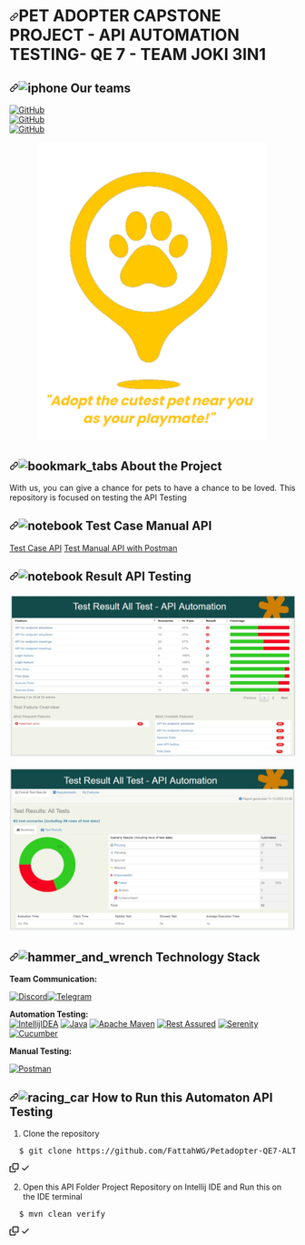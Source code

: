 <h1 dir="auto"><a id="user-content--about-the-project" class="anchor" aria-hidden="true" href="#-about-the-project"><svg class="octicon octicon-link" viewBox="0 0 16 16" version="1.1" width="16" height="16" aria-hidden="true"><path fill-rule="evenodd" d="M7.775 3.275a.75.75 0 001.06 1.06l1.25-1.25a2 2 0 112.83 2.83l-2.5 2.5a2 2 0 01-2.83 0 .75.75 0 00-1.06 1.06 3.5 3.5 0 004.95 0l2.5-2.5a3.5 3.5 0 00-4.95-4.95l-1.25 1.25zm-4.69 9.64a2 2 0 010-2.83l2.5-2.5a2 2 0 012.83 0 .75.75 0 001.06-1.06 3.5 3.5 0 00-4.95 0l-2.5 2.5a3.5 3.5 0 004.95 4.95l1.25-1.25a.75.75 0 00-1.06-1.06l-1.25 1.25a2 2 0 01-2.83 0z"></path></svg></a>PET ADOPTER CAPSTONE PROJECT - API AUTOMATION TESTING- QE 7 - TEAM JOKI 3IN1</h1>

<h2 dir="auto"><a id="user-content--our-teams" class="anchor" aria-hidden="true" href="#-our-teams"><svg class="octicon octicon-link" viewBox="0 0 16 16" version="1.1" width="16" height="16" aria-hidden="true"><path fill-rule="evenodd" d="M7.775 3.275a.75.75 0 001.06 1.06l1.25-1.25a2 2 0 112.83 2.83l-2.5 2.5a2 2 0 01-2.83 0 .75.75 0 00-1.06 1.06 3.5 3.5 0 004.95 0l2.5-2.5a3.5 3.5 0 00-4.95-4.95l-1.25 1.25zm-4.69 9.64a2 2 0 010-2.83l2.5-2.5a2 2 0 012.83 0 .75.75 0 001.06-1.06 3.5 3.5 0 00-4.95 0l-2.5 2.5a3.5 3.5 0 004.95 4.95l1.25-1.25a.75.75 0 00-1.06-1.06l-1.25 1.25a2 2 0 01-2.83 0z"></path></svg></a><g-emoji class="g-emoji" alias="iphone" fallback-src="https://github.githubassets.com/images/icons/emoji/unicode/1f4f1.png"><img class="emoji" alt="iphone" height="20" width="20" src="https://github.githubassets.com/images/icons/emoji/unicode/1f4f1.png"></g-emoji> Our teams</h2>

<p dir="auto"><a href="https://github.com/fattahWG"><img src="https://camo.githubusercontent.com/5bd46b2dd51b59da2467bfb2ffd3c211fd35e002f1250324646f837ac595a108/68747470733a2f2f696d672e736869656c64732e696f2f62616467652f4769744875622d4a61656c616e692532304b7573756d612d77686974653f7374796c653d666f722d7468652d6261646765266c6f676f3d67697468756226636f6c6f723d7768697465266c6162656c436f6c6f723d7768697465266c6f676f436f6c6f723d626c61636b" alt="GitHub" data-canonical-src="https://img.shields.io/badge/GitHub-Fattah%Widjaya%Gandhi-white?style=for-the-badge&amp;logo=github&amp;color=white&amp;labelColor=white&amp;logoColor=black" style="max-width: 100%;"></a> <br>
<a href="https://github.com/destnayu"><img src="https://camo.githubusercontent.com/e19f5e223d0616e8b167e58bd1268a733032833cb8a6539e9f203e0863b82b95/68747470733a2f2f696d672e736869656c64732e696f2f62616467652f4769744875622d4465737469616e612532304179752d77686974653f7374796c653d666f722d7468652d6261646765266c6f676f3d67697468756226636f6c6f723d7768697465266c6162656c436f6c6f723d7768697465266c6f676f436f6c6f723d626c61636b" alt="GitHub" data-canonical-src="https://img.shields.io/badge/GitHub-Destiana%20Ayu-white?style=for-the-badge&amp;logo=github&amp;color=white&amp;labelColor=white&amp;logoColor=black" style="max-width: 100%;"></a> <br>
<a href="https://github.com/Syawalludin"><img src="https://camo.githubusercontent.com/6f0272ecfb1ead9869901a1af64c68fc836ab6b413b310e73d6f562b877817f1/68747470733a2f2f696d672e736869656c64732e696f2f62616467652f4769744875622d53796177616c6c7564696e2d77686974653f7374796c653d666f722d7468652d6261646765266c6f676f3d67697468756226636f6c6f723d7768697465266c6162656c436f6c6f723d7768697465266c6f676f436f6c6f723d626c61636b" alt="GitHub" data-canonical-src="https://img.shields.io/badge/GitHub-Syawalludin-white?style=for-the-badge&amp;logo=github&amp;color=white&amp;labelColor=white&amp;logoColor=black" style="max-width: 100%;"></a> <br>


<div align="center" dir="auto">
  <a href="https://pet-adopter-frontend.vercel.app/" rel="nofollow">
    <img src="https://github.com/FattahWG/Draft-Image/blob/main/logo.png" width="400">
  </a>
</div>

<h2 dir="auto"><a id="user-content--about-the-project" class="anchor" aria-hidden="true" href="#-about-the-project"><svg class="octicon octicon-link" viewBox="0 0 16 16" version="1.1" width="16" height="16" aria-hidden="true"><path fill-rule="evenodd" d="M7.775 3.275a.75.75 0 001.06 1.06l1.25-1.25a2 2 0 112.83 2.83l-2.5 2.5a2 2 0 01-2.83 0 .75.75 0 00-1.06 1.06 3.5 3.5 0 004.95 0l2.5-2.5a3.5 3.5 0 00-4.95-4.95l-1.25 1.25zm-4.69 9.64a2 2 0 010-2.83l2.5-2.5a2 2 0 012.83 0 .75.75 0 001.06-1.06 3.5 3.5 0 00-4.95 0l-2.5 2.5a3.5 3.5 0 004.95 4.95l1.25-1.25a.75.75 0 00-1.06-1.06l-1.25 1.25a2 2 0 01-2.83 0z"></path></svg></a><g-emoji class="g-emoji" alias="bookmark_tabs" fallback-src="https://github.githubassets.com/images/icons/emoji/unicode/1f4d1.png"><img class="emoji" alt="bookmark_tabs" height="20" width="20" src="https://github.githubassets.com/images/icons/emoji/unicode/1f4d1.png"></g-emoji> About the Project</h2>

<p align="justify" dir="auto">With us, you can give a chance for pets to have a chance to be loved. This repository is focused on testing the API Testing</p>

<h2 dir="auto"><a id="user-content--testing-documentation" class="anchor" aria-hidden="true" href="#-testing-documentation"><svg class="octicon octicon-link" viewBox="0 0 16 16" version="1.1" width="16" height="16" aria-hidden="true"><path fill-rule="evenodd" d="M7.775 3.275a.75.75 0 001.06 1.06l1.25-1.25a2 2 0 112.83 2.83l-2.5 2.5a2 2 0 01-2.83 0 .75.75 0 00-1.06 1.06 3.5 3.5 0 004.95 0l2.5-2.5a3.5 3.5 0 00-4.95-4.95l-1.25 1.25zm-4.69 9.64a2 2 0 010-2.83l2.5-2.5a2 2 0 012.83 0 .75.75 0 001.06-1.06 3.5 3.5 0 00-4.95 0l-2.5 2.5a3.5 3.5 0 004.95 4.95l1.25-1.25a.75.75 0 00-1.06-1.06l-1.25 1.25a2 2 0 01-2.83 0z"></path></svg></a><g-emoji class="g-emoji" alias="notebook" fallback-src="https://github.githubassets.com/images/icons/emoji/unicode/1f4d3.png"><img class="emoji" alt="notebook" height="20" width="20" src="https://github.githubassets.com/images/icons/emoji/unicode/1f4d3.png"></g-emoji> Test Case Manual API</h2>

<a href="https://docs.google.com/spreadsheets/d/1dZ_OUh3QXn6PVclolyX4eECcvwnayEbnY9SmQR9M9-w/edit?usp=sharing" rel="nofollow">Test Case API</a>
<a href="https://petadopter.postman.co/workspace/Petadopter-QE7-ALTA~21e17fd0-14c6-4a34-acc8-64e33c78907b/overview" rel="nofollow">Test Manual API with Postman</a>


<h2 dir="auto"><a id="user-content--testing-documentation" class="anchor" aria-hidden="true" href="#-testing-documentation"><svg class="octicon octicon-link" viewBox="0 0 16 16" version="1.1" width="16" height="16" aria-hidden="true"><path fill-rule="evenodd" d="M7.775 3.275a.75.75 0 001.06 1.06l1.25-1.25a2 2 0 112.83 2.83l-2.5 2.5a2 2 0 01-2.83 0 .75.75 0 00-1.06 1.06 3.5 3.5 0 004.95 0l2.5-2.5a3.5 3.5 0 00-4.95-4.95l-1.25 1.25zm-4.69 9.64a2 2 0 010-2.83l2.5-2.5a2 2 0 012.83 0 .75.75 0 001.06-1.06 3.5 3.5 0 00-4.95 0l-2.5 2.5a3.5 3.5 0 004.95 4.95l1.25-1.25a.75.75 0 00-1.06-1.06l-1.25 1.25a2 2 0 01-2.83 0z"></path></svg></a><g-emoji class="g-emoji" alias="notebook" fallback-src="https://github.githubassets.com/images/icons/emoji/unicode/1f4d3.png"><img class="emoji" alt="notebook" height="20" width="20" src="https://github.githubassets.com/images/icons/emoji/unicode/1f4d3.png"></g-emoji> Result API Testing</h2>

<p dir="auto"><a target="_blank" rel="noopener noreferrer" href="https://github.com/FattahWG/Draft-Image/blob/main/result_API_AutomationTesting.jpg"><img src="https://github.com/FattahWG/Draft-Image/blob/main/result_API_AutomationTesting.jpg" alt="report-api-running-automation" style="max-width: 100%;"></a></p>

<p dir="auto"><a target="_blank" rel="noopener noreferrer" href="https://github.com/FattahWG/Draft-Image/blob/main/Result2_API_AUTOMATION.jpg"><img src="https://github.com/FattahWG/Draft-Image/blob/main/Result2_API_AUTOMATION.jpg" alt="report-api-running-automation" style="max-width: 100%;"></a></p>


<h2 dir="auto"><a id="user-content--tools" class="anchor" aria-hidden="true" href="#-tools"><svg class="octicon octicon-link" viewBox="0 0 16 16" version="1.1" width="16" height="16" aria-hidden="true"><path fill-rule="evenodd" d="M7.775 3.275a.75.75 0 001.06 1.06l1.25-1.25a2 2 0 112.83 2.83l-2.5 2.5a2 2 0 01-2.83 0 .75.75 0 00-1.06 1.06 3.5 3.5 0 004.95 0l2.5-2.5a3.5 3.5 0 00-4.95-4.95l-1.25 1.25zm-4.69 9.64a2 2 0 010-2.83l2.5-2.5a2 2 0 012.83 0 .75.75 0 001.06-1.06 3.5 3.5 0 00-4.95 0l-2.5 2.5a3.5 3.5 0 004.95 4.95l1.25-1.25a.75.75 0 00-1.06-1.06l-1.25 1.25a2 2 0 01-2.83 0z"></path></svg></a><g-emoji class="g-emoji" alias="hammer_and_wrench" fallback-src="https://github.githubassets.com/images/icons/emoji/unicode/1f6e0.png"><img class="emoji" alt="hammer_and_wrench" height="20" width="20" src="https://github.githubassets.com/images/icons/emoji/unicode/1f6e0.png"></g-emoji> Technology Stack</h2>

<p dir="auto"><strong>Team Communication:</strong></p>

<a target="_blank" rel="noopener noreferrer nofollow" href="https://camo.githubusercontent.com/9a04246df38f73327b330dc71d3717e44a48e4495d5b88442942bd9e6b03cebb/68747470733a2f2f696d672e736869656c64732e696f2f62616467652f446973636f72642d2532333732383944412e7376673f7374796c653d666f722d7468652d6261646765266c6f676f3d646973636f7264266c6f676f436f6c6f723d7768697465"><img src="https://camo.githubusercontent.com/9a04246df38f73327b330dc71d3717e44a48e4495d5b88442942bd9e6b03cebb/68747470733a2f2f696d672e736869656c64732e696f2f62616467652f446973636f72642d2532333732383944412e7376673f7374796c653d666f722d7468652d6261646765266c6f676f3d646973636f7264266c6f676f436f6c6f723d7768697465" alt="Discord" data-canonical-src="https://img.shields.io/badge/Discord-%237289DA.svg?style=for-the-badge&amp;logo=discord&amp;logoColor=white" style="max-width: 100%;"></a><a target="_blank" rel="noopener noreferrer nofollow" href="https://camo.githubusercontent.com/19614a838799afbd1cf7c195589ac279cfd710358575e87c0f2d8403113f7724/68747470733a2f2f696d672e736869656c64732e696f2f62616467652f54454c454752414d2d77686974653f7374796c653d666f722d7468652d6261646765266c6f676f3d74656c656772616d26636f6c6f723d7768697465266c6162656c436f6c6f723d7768697465266c6f676f436f6c6f723d626c7565"><img src="https://camo.githubusercontent.com/19614a838799afbd1cf7c195589ac279cfd710358575e87c0f2d8403113f7724/68747470733a2f2f696d672e736869656c64732e696f2f62616467652f54454c454752414d2d77686974653f7374796c653d666f722d7468652d6261646765266c6f676f3d74656c656772616d26636f6c6f723d7768697465266c6162656c436f6c6f723d7768697465266c6f676f436f6c6f723d626c7565" alt="Telegram" data-canonical-src="https://img.shields.io/badge/TELEGRAM-white?style=for-the-badge&amp;logo=telegram&amp;color=white&amp;labelColor=white&amp;logoColor=white" style="max-width: 100%;"></a></p>

<p dir="auto"><strong>Automation Testing:</strong><br>
<a target="_blank" rel="noopener noreferrer nofollow" href="https://camo.githubusercontent.com/a2fdb686bf3f4bd26f142a4b60bde87647ff18e340d8251e0aea3fa551bb568e/68747470733a2f2f696d672e736869656c64732e696f2f62616467652f496e74656c6c694a494445412d3030303030302e7376673f7374796c653d666f722d7468652d6261646765266c6f676f3d696e74656c6c696a2d69646561266c6f676f436f6c6f723d7768697465"><img src="https://camo.githubusercontent.com/a2fdb686bf3f4bd26f142a4b60bde87647ff18e340d8251e0aea3fa551bb568e/68747470733a2f2f696d672e736869656c64732e696f2f62616467652f496e74656c6c694a494445412d3030303030302e7376673f7374796c653d666f722d7468652d6261646765266c6f676f3d696e74656c6c696a2d69646561266c6f676f436f6c6f723d7768697465" alt="IntellijIDEA" data-canonical-src="https://img.shields.io/badge/IntelliJIDEA-000000.svg?style=for-the-badge&amp;logo=intellij-idea&amp;logoColor=white" style="max-width: 100%;"></a>
<a target="_blank" rel="noopener noreferrer nofollow" href="https://camo.githubusercontent.com/6cbecd63a9a8f83ee186885c446938820ffa8304942a284ee6e1e2acb2bfd822/68747470733a2f2f696d672e736869656c64732e696f2f62616467652f6a6176612d2532334544384230302e7376673f7374796c653d666f722d7468652d6261646765266c6f676f3d6a617661266c6f676f436f6c6f723d7768697465"><img src="https://camo.githubusercontent.com/6cbecd63a9a8f83ee186885c446938820ffa8304942a284ee6e1e2acb2bfd822/68747470733a2f2f696d672e736869656c64732e696f2f62616467652f6a6176612d2532334544384230302e7376673f7374796c653d666f722d7468652d6261646765266c6f676f3d6a617661266c6f676f436f6c6f723d7768697465" alt="Java" data-canonical-src="https://img.shields.io/badge/java-%23ED8B00.svg?style=for-the-badge&amp;logo=java&amp;logoColor=white" style="max-width: 100%;"></a>
<a target="_blank" rel="noopener noreferrer nofollow" href="https://camo.githubusercontent.com/b52f767e323c38d0911c0ceceec21b9624b948fd526266170bf93886f3f2a8ca/68747470733a2f2f696d672e736869656c64732e696f2f62616467652f4170616368652532304d6176656e2d4337314133363f7374796c653d666f722d7468652d6261646765266c6f676f3d4170616368652532304d6176656e266c6f676f436f6c6f723d7768697465"><img src="https://camo.githubusercontent.com/b52f767e323c38d0911c0ceceec21b9624b948fd526266170bf93886f3f2a8ca/68747470733a2f2f696d672e736869656c64732e696f2f62616467652f4170616368652532304d6176656e2d4337314133363f7374796c653d666f722d7468652d6261646765266c6f676f3d4170616368652532304d6176656e266c6f676f436f6c6f723d7768697465" alt="Apache Maven" data-canonical-src="https://img.shields.io/badge/Apache%20Maven-C71A36?style=for-the-badge&amp;logo=Apache%20Maven&amp;logoColor=white" style="max-width: 100%;"></a>
<a target="_blank" rel="noopener noreferrer nofollow" href="https://camo.githubusercontent.com/1ab7830c6b3f789f40be2c362bf4e9c20ee33c6e624f669a12b5ec6b22adeafb/68747470733a2f2f696d672e736869656c64732e696f2f62616467652f2d72657374253230617373757265642d3030303030303f7374796c653d666f722d7468652d6261646765266c6f676f3d726573742d61737375726564266c6f676f436f6c6f723d626c61636b"><img src="https://camo.githubusercontent.com/1ab7830c6b3f789f40be2c362bf4e9c20ee33c6e624f669a12b5ec6b22adeafb/68747470733a2f2f696d672e736869656c64732e696f2f62616467652f2d72657374253230617373757265642d3030303030303f7374796c653d666f722d7468652d6261646765266c6f676f3d726573742d61737375726564266c6f676f436f6c6f723d626c61636b" alt="Rest Assured" data-canonical-src="https://img.shields.io/badge/-rest%20assured-000000?style=for-the-badge&amp;logo=rest-assured&amp;logoColor=black" style="max-width: 100%;"></a>
<a target="_blank" rel="noopener noreferrer nofollow" href="https://camo.githubusercontent.com/0ee0da0f48f6b3a6537673b13e32260fd725c7b1d2b9fbf47d4a07f7b5bd3efb/68747470733a2f2f696d672e736869656c64732e696f2f62616467652f2d736572656e6974792d3136613637613f7374796c653d666f722d7468652d6261646765266c6f676f3d736572656e697479266c6f676f436f6c6f723d626c61636b"><img src="https://camo.githubusercontent.com/0ee0da0f48f6b3a6537673b13e32260fd725c7b1d2b9fbf47d4a07f7b5bd3efb/68747470733a2f2f696d672e736869656c64732e696f2f62616467652f2d736572656e6974792d3136613637613f7374796c653d666f722d7468652d6261646765266c6f676f3d736572656e697479266c6f676f436f6c6f723d626c61636b" alt="Serenity" data-canonical-src="https://img.shields.io/badge/-serenity-16a67a?style=for-the-badge&amp;logo=serenity&amp;logoColor=black" style="max-width: 100%;"></a>
<a target="_blank" rel="noopener noreferrer nofollow" href="https://camo.githubusercontent.com/954e7ad751e579710db9f0761f9d3e8e8bc6fe4206c72f8b2e3a405b452282cf/68747470733a2f2f696d672e736869656c64732e696f2f62616467652f2d637563756d6265722d3462633437623f7374796c653d666f722d7468652d6261646765266c6f676f3d637563756d626572266c6f676f436f6c6f723d626c61636b"><img src="https://camo.githubusercontent.com/954e7ad751e579710db9f0761f9d3e8e8bc6fe4206c72f8b2e3a405b452282cf/68747470733a2f2f696d672e736869656c64732e696f2f62616467652f2d637563756d6265722d3462633437623f7374796c653d666f722d7468652d6261646765266c6f676f3d637563756d626572266c6f676f436f6c6f723d626c61636b" alt="Cucumber" data-canonical-src="https://img.shields.io/badge/-cucumber-4bc47b?style=for-the-badge&amp;logo=cucumber&amp;logoColor=black" style="max-width: 100%;"></a></p>

<p dir="auto"><strong>Manual Testing:</strong></p>

<p dir="auto"><a target="_blank" rel="noopener noreferrer nofollow" href="https://camo.githubusercontent.com/3f0e26b0951bab845a1bb9a7198ecca0da272e462921b6edd85879f3673b6927/68747470733a2f2f696d672e736869656c64732e696f2f62616467652f506f73746d616e2d4646364333373f7374796c653d666f722d7468652d6261646765266c6f676f3d706f73746d616e266c6f676f436f6c6f723d7768697465"><img src="https://camo.githubusercontent.com/3f0e26b0951bab845a1bb9a7198ecca0da272e462921b6edd85879f3673b6927/68747470733a2f2f696d672e736869656c64732e696f2f62616467652f506f73746d616e2d4646364333373f7374796c653d666f722d7468652d6261646765266c6f676f3d706f73746d616e266c6f676f436f6c6f723d7768697465" alt="Postman" data-canonical-src="https://img.shields.io/badge/Postman-FF6C37?style=for-the-badge&amp;logo=postman&amp;logoColor=white" style="max-width: 100%;"></a></p>

<h2 dir="auto"><a id="user-content-️-how-to-run-all-test-scenarios" class="anchor" aria-hidden="true" href="#️-how-to-run-all-test-scenarios"><svg class="octicon octicon-link" viewBox="0 0 16 16" version="1.1" width="16" height="16" aria-hidden="true"><path fill-rule="evenodd" d="M7.775 3.275a.75.75 0 001.06 1.06l1.25-1.25a2 2 0 112.83 2.83l-2.5 2.5a2 2 0 01-2.83 0 .75.75 0 00-1.06 1.06 3.5 3.5 0 004.95 0l2.5-2.5a3.5 3.5 0 00-4.95-4.95l-1.25 1.25zm-4.69 9.64a2 2 0 010-2.83l2.5-2.5a2 2 0 012.83 0 .75.75 0 001.06-1.06 3.5 3.5 0 00-4.95 0l-2.5 2.5a3.5 3.5 0 004.95 4.95l1.25-1.25a.75.75 0 00-1.06-1.06l-1.25 1.25a2 2 0 01-2.83 0z"></path></svg></a><g-emoji class="g-emoji" alias="racing_car" fallback-src="https://github.githubassets.com/images/icons/emoji/unicode/1f3ce.png"><img class="emoji" alt="racing_car" height="20" width="20" src="https://github.githubassets.com/images/icons/emoji/unicode/1f3ce.png"></g-emoji> How to Run this Automaton API Testing</h2>

<ol dir="auto">
<li>Clone the repository</li>
</ol>

<div class="highlight highlight-source-shell notranslate position-relative overflow-auto" dir="auto"><pre>  $ git clone https://github.com/FattahWG/Petadopter-QE7-ALTA.git</pre><div class="zeroclipboard-container position-absolute right-0 top-0">
    <clipboard-copy aria-label="Copy" class="ClipboardButton btn js-clipboard-copy m-2 p-0 tooltipped-no-delay" data-copy-feedback="Copied!" data-tooltip-direction="w" value="  $ git clone https://github.com/ProjectBengcall/API-Testing.git" tabindex="0" role="button" style="display: inherit;">
      <svg aria-hidden="true" height="16" viewBox="0 0 16 16" version="1.1" width="16" data-view-component="true" class="octicon octicon-copy js-clipboard-copy-icon m-2">
    <path fill-rule="evenodd" d="M0 6.75C0 5.784.784 5 1.75 5h1.5a.75.75 0 010 1.5h-1.5a.25.25 0 00-.25.25v7.5c0 .138.112.25.25.25h7.5a.25.25 0 00.25-.25v-1.5a.75.75 0 011.5 0v1.5A1.75 1.75 0 019.25 16h-7.5A1.75 1.75 0 010 14.25v-7.5z"></path><path fill-rule="evenodd" d="M5 1.75C5 .784 5.784 0 6.75 0h7.5C15.216 0 16 .784 16 1.75v7.5A1.75 1.75 0 0114.25 11h-7.5A1.75 1.75 0 015 9.25v-7.5zm1.75-.25a.25.25 0 00-.25.25v7.5c0 .138.112.25.25.25h7.5a.25.25 0 00.25-.25v-7.5a.25.25 0 00-.25-.25h-7.5z"></path>
</svg>
      <svg aria-hidden="true" height="16" viewBox="0 0 16 16" version="1.1" width="16" data-view-component="true" class="octicon octicon-check js-clipboard-check-icon color-fg-success d-none m-2">
    <path fill-rule="evenodd" d="M13.78 4.22a.75.75 0 010 1.06l-7.25 7.25a.75.75 0 01-1.06 0L2.22 9.28a.75.75 0 011.06-1.06L6 10.94l6.72-6.72a.75.75 0 011.06 0z"></path>
</svg>
    </clipboard-copy>
  </div></div>

<ol start="2" dir="auto">
<li>Open  this API Folder Project Repository on Intellij IDE and Run this on the IDE terminal</li>
</ol>

<div class="highlight highlight-source-shell notranslate position-relative overflow-auto" dir="auto"><pre>  $ mvn clean verify</pre><div class="zeroclipboard-container position-absolute right-0 top-0">
    <clipboard-copy aria-label="Copy" class="ClipboardButton btn js-clipboard-copy m-2 p-0 tooltipped-no-delay" data-copy-feedback="Copied!" data-tooltip-direction="w" value="  $ mvn clean verify" tabindex="0" role="button" style="display: inherit;">
      <svg aria-hidden="true" height="16" viewBox="0 0 16 16" version="1.1" width="16" data-view-component="true" class="octicon octicon-copy js-clipboard-copy-icon m-2">
    <path fill-rule="evenodd" d="M0 6.75C0 5.784.784 5 1.75 5h1.5a.75.75 0 010 1.5h-1.5a.25.25 0 00-.25.25v7.5c0 .138.112.25.25.25h7.5a.25.25 0 00.25-.25v-1.5a.75.75 0 011.5 0v1.5A1.75 1.75 0 019.25 16h-7.5A1.75 1.75 0 010 14.25v-7.5z"></path><path fill-rule="evenodd" d="M5 1.75C5 .784 5.784 0 6.75 0h7.5C15.216 0 16 .784 16 1.75v7.5A1.75 1.75 0 0114.25 11h-7.5A1.75 1.75 0 015 9.25v-7.5zm1.75-.25a.25.25 0 00-.25.25v7.5c0 .138.112.25.25.25h7.5a.25.25 0 00.25-.25v-7.5a.25.25 0 00-.25-.25h-7.5z"></path>
</svg>
      <svg aria-hidden="true" height="16" viewBox="0 0 16 16" version="1.1" width="16" data-view-component="true" class="octicon octicon-check js-clipboard-check-icon color-fg-success d-none m-2">
    <path fill-rule="evenodd" d="M13.78 4.22a.75.75 0 010 1.06l-7.25 7.25a.75.75 0 01-1.06 0L2.22 9.28a.75.75 0 011.06-1.06L6 10.94l6.72-6.72a.75.75 0 011.06 0z"></path>
</svg>
    </clipboard-copy>
  </div></div>


  



